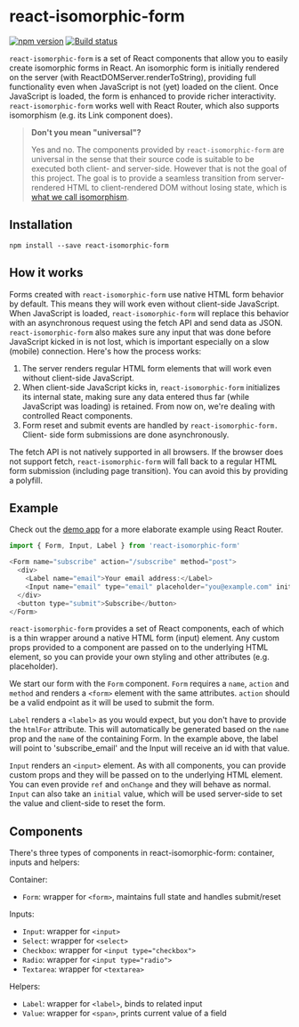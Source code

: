 # react-isomorphic-form

[![npm version][npm shield]][npm url]
[![Build status][travis shield]][travis url]

`react-isomorphic-form` is a set of React components that allow you to easily
create isomorphic forms in React. An isomorphic form is initially rendered on
the server (with ReactDOMServer.renderToString), providing full functionality
even when JavaScript is not (yet) loaded on the client. Once JavaScript is
loaded, the form is enhanced to provide richer interactivity.
`react-isomorphic-form` works well with React Router, which also supports
isomorphism (e.g. its Link component does).

> **Don't you mean "universal"?**
>
> Yes and no. The components provided by `react-isomorphic-form` are universal
> in the sense that their source code is suitable to be executed both client-
> and server-side. However that is not the goal of this project. The goal is to
> provide a seamless transition from server-rendered HTML to client-rendered
> DOM without losing state, which is [what we call isomorphism][isomorphism].

[npm shield]: https://img.shields.io/npm/v/react-isomorphic-form.svg
[npm url]: https://www.npmjs.com/package/react-isomorphic-form
[travis shield]: https://travis-ci.org/ghengeveld/react-isomorphic-form.svg?branch=master
[travis url]: https://travis-ci.org/ghengeveld/react-isomorphic-form
[isomorphism]: https://medium.com/@ghengeveld/isomorphism-vs-universal-javascript-4b47fb481beb

## Installation

```shell
npm install --save react-isomorphic-form
```

## How it works

Forms created with `react-isomorphic-form` use native HTML form behavior by
default. This means they will work even without client-side JavaScript. When
JavaScript is loaded, `react-isomorphic-form` will replace this behavior with
an asynchronous request using the fetch API and send data as JSON.
`react-isomorphic-form` also makes sure any input that was done before JavaScript
kicked in is not lost, which is important especially on a slow (mobile)
connection. Here's how the process works:

1. The server renders regular HTML form elements that will work even without
   client-side JavaScript.
2. When client-side JavaScript kicks in, `react-isomorphic-form` initializes
   its internal state, making sure any data entered thus far (while JavaScript
   was loading) is retained. From now on, we're dealing with controlled React
   components.
3. Form reset and submit events are handled by `react-isomorphic-form.` Client-
   side form submissions are done asynchronously.

The fetch API is not natively supported in all browsers. If the browser does
not support fetch, `react-isomorphic-form` will fall back to a regular HTML
form submission (including page transition). You can avoid this by providing a
polyfill.

## Example

Check out the [demo app](demo) for a more elaborate example using React Router.

```js
import { Form, Input, Label } from 'react-isomorphic-form'

<Form name="subscribe" action="/subscribe" method="post">
  <div>
    <Label name="email">Your email address:</Label>
    <Input name="email" type="email" placeholder="you@example.com" initial={email} />
  </div>
  <button type="submit">Subscribe</button>
</Form>
```

`react-isomorphic-form` provides a set of React components, each of which is a
thin wrapper around a native HTML form (input) element. Any custom props
provided to a component are passed on to the underlying HTML element, so you
can provide your own styling and other attributes (e.g. placeholder).

We start our form with the `Form` component. `Form` requires a `name`, `action`
and `method` and renders a `<form>` element with the same attributes. `action`
should be a valid endpoint as it will be used to submit the form.

`Label` renders a `<label>` as you would expect, but you don't have to provide
the `htmlFor` attribute. This will automatically be generated based on the
`name` prop and the `name` of the containing Form. In the example above, the
label will point to 'subscribe_email' and the Input will receive an id with
that value.

`Input` renders an `<input>` element. As with all components, you can provide
custom props and they will be passed on to the underlying HTML element. You can
even provide `ref` and `onChange` and they will behave as normal. `Input` can
also take an `initial` value, which will be used server-side to set the value
and client-side to reset the form.

## Components

There's three types of components in react-isomorphic-form: container, inputs
and helpers:

Container:
- `Form`: wrapper for `<form>`, maintains full state and handles submit/reset

Inputs:
- `Input`: wrapper for `<input>`
- `Select`: wrapper for `<select>`
- `Checkbox`: wrapper for `<input type="checkbox">`
- `Radio`: wrapper for `<input type="radio">`
- `Textarea`: wrapper for `<textarea>`

Helpers:
- `Label`: wrapper for `<label>`, binds to related input
- `Value`: wrapper for `<span>`, prints current value of a field
